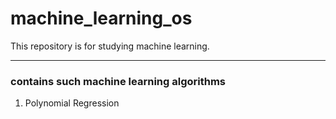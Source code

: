 # machine_learning_os

This repository is for studying machine learning.

---
### contains such machine learning algorithms

1. Polynomial Regression
